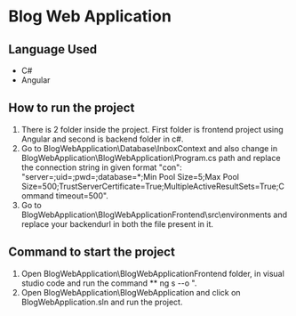 # Blog Web Application

## Language Used
- C#
- Angular

## How to run the project
1. There is 2 folder inside the project. First folder is frontend project using Angular and second is backend folder in c#.
2. Go to BlogWebApplication\Database\InboxContext and also change in BlogWebApplication\BlogWebApplication\Program.cs path and replace the connection string in given format "con": "server=;uid=;pwd=;database=*;Min Pool Size=5;Max Pool Size=500;TrustServerCertificate=True;MultipleActiveResultSets=True;Command timeout=500".
3. Go to BlogWebApplication\BlogWebApplicationFrontend\src\environments and replace your backendurl in both the file present in it.
   
## Command to start the project
1. Open BlogWebApplication\BlogWebApplicationFrontend folder, in visual studio code and run the command ** ng s --o ".
2. Open BlogWebApplication\BlogWebApplication and click on BlogWebApplication.sln and run the project.
